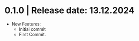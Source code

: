 0.1.0	|	Release date: **13.12.2024**
============================================
* New Features:
  - Initial commit
  - First Commit.


